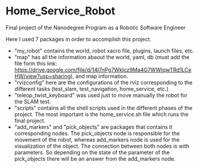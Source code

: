 # Home_Service_Robot
Final project of the Nanodegree Program as a Robotic Software Engineer

Here I used 7 packages in order to accomplish this project.

- "my_robot" contains the world, robot xacro file, plugins, launch files, etc.
- "map" has all the information abaout the world, yaml, db (must add the file form this link: https://drive.google.com/file/d/14I7nPg7WkIcz9Ma4G7WWIqwTRd1LCeHW/view?usp=sharing), and map information.
- "rvizconfig" here are the configurations of the rviz corresponding to the different tasks (test_slam, test_navigation, home_service, etc.)
- "teleop_twist_keyboard" was used just to move manually the robot for the SLAM test.
- "scripts" contains all the shell scripts used in the different phases of the project. The most important is the home_service.sh file which runs the final project.
- "add_markers" and "pick_objects" are packages that contains it corresponding nodes. The pick_objects node is responsible for the movement of the robot, whereas add_markers node is used for the visualization of the object. The connection between both nodes is with parameters. So depending on the state of the parameter of the pick_objects there will be an answer from the add_markers node.
